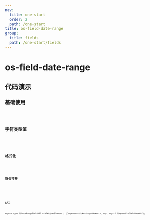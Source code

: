 ```yaml
---
nav:
  title: one-start
  order: 2
  path: /one-start
title: os-field-date-range
group:
  title: fields
  path: /one-start/fields
---
```


# os-field-date-range

## 代码演示

### 基础使用

<code src="../demos/field-date-range/simple.tsx" />

### 字符类型值

<code src="../demos/field-date-range/string-value.tsx" />

### 格式化

<code src="../demos/field-date-range/format.tsx" />

### 指令打开

<code src="../demos/field-date-range/open.tsx" />

<API exports='["Settings"]' src="../components/fields/date-range.tsx"></API>

### API

`export type OSDateRangeFieldAPI = HTMLSpanElement | (Component<PickerProps<Moment>, any, any> & OSOpenableFieldBaseAPI);`
